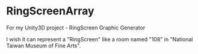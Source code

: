 # RingScreenArray
 
For my Unity3D project - RingScreen Graphic Generator

I wish it can represent a "RingScreen" like a room named "108" in "National Taiwan Museum of Fine Arts".


